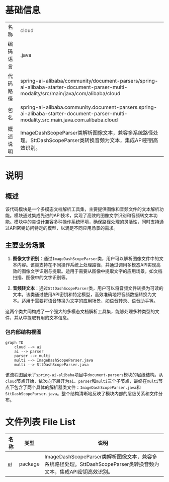 # 基础信息

|      |      |
|------|------|
| 名称 | cloud |
| 编码语言 | .java |
| 代码路径 | spring-ai-alibaba/community/document-parsers/spring-ai-alibaba-starter-document-parser-multi-modality/src/main/java/com/alibaba/cloud |
| 包名 | spring-ai-alibaba.community.document-parsers.spring-ai-alibaba-starter-document-parser-multi-modality.src.main.java.com.alibaba.cloud |
| 概述说明 | ImageDashScopeParser类解析图像文本，兼容多系统路径处理。SttDashScopeParser类转换音频为文本，集成API密钥高效识别。 |

# 说明

## 概述

该代码模块是一个多模态文档解析工具集，主要提供图像和音频文件的文本解析功能。模块通过集成先进的API技术，实现了高效的图像文字识别和音频转文本功能。模块中的类设计兼容多种操作系统环境，确保路径处理的灵活性，同时支持通过API密钥访问特定的模型，以满足不同应用场景的需求。

## 主要业务场景

1. **图像文字识别**：通过`ImageDashScopeParser`类，用户可以解析图像文件中的文本内容。该类支持在不同操作系统上处理路径，并通过调用多模态API实现高效的图像文字识别与提取。适用于需要从图像中提取文字的应用场景，如文档扫描、图像中的文字识别等。

2. **音频转文本**：通过`SttDashScopeParser`类，用户可以将音频文件转换为可读的文本。该类通过使用API密钥和特定模型，高效准确地将音频数据转换为文本。适用于需要将语音转换为文字的应用场景，如语音转录、语音助手等。

这两个类共同构成了一个强大的多模态文档解析工具集，能够处理多种类型的文件，并从中提取有用的文本信息。


### 包内部结构视图

```mermaid
graph TD
    cloud --> ai
    ai --> parser
    parser --> multi
    multi --> ImageDashScopeParser.java
    multi --> SttDashScopeParser.java
```

该流程图展示了`spring-ai-alibaba`项目中`document-parsers`模块的层级结构。从`cloud`节点开始，依次向下展开为`ai`、`parser`和`multi`三个子节点，最终在`multi`节点下包含了两个具体的解析器类文件：`ImageDashScopeParser.java`和`SttDashScopeParser.java`。整个结构清晰地反映了模块内部的层级关系和文件分布。

# 文件列表 File List

| 名称   | 类型  | 说明 |
|-------|------|-------------|
| [ai](ai/_module.md) | package | ImageDashScopeParser类解析图像文本，兼容多系统路径处理。SttDashScopeParser类转换音频为文本，集成API密钥高效识别。 |


